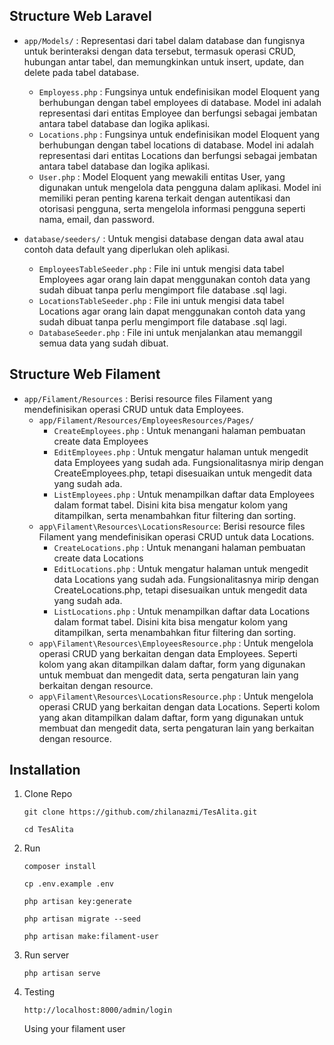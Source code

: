 
## Structure Web Laravel
* `app/Models/` : Representasi dari tabel dalam database dan fungisnya untuk berinteraksi dengan data tersebut, termasuk operasi CRUD, hubungan antar tabel, dan memungkinkan untuk insert, update, dan delete pada tabel database.
    * `Employess.php` : Fungsinya untuk endefinisikan model Eloquent yang berhubungan dengan tabel employees di database. Model ini adalah representasi dari entitas Employee dan berfungsi sebagai jembatan antara tabel database dan logika aplikasi.
    * `Locations.php` : Fungsinya untuk endefinisikan model Eloquent yang berhubungan dengan tabel locations di database. Model ini adalah representasi dari entitas Locations dan berfungsi sebagai jembatan antara tabel database dan logika aplikasi.
    * `User.php` : Model Eloquent yang mewakili entitas User, yang digunakan untuk mengelola data pengguna dalam aplikasi. Model ini memiliki peran penting karena terkait dengan autentikasi dan otorisasi pengguna, serta mengelola informasi pengguna seperti nama, email, dan password.

* `database/seeders/` : Untuk mengisi database dengan data awal atau contoh data default yang diperlukan oleh aplikasi.
    * `EmployeesTableSeeder.php` : File ini untuk mengisi data tabel Employees agar orang lain dapat menggunakan contoh data yang sudah dibuat tanpa perlu mengimport file database .sql lagi.
    * `LocationsTableSeeder.php` : File ini untuk mengisi data tabel Locations agar orang lain dapat menggunakan contoh data yang sudah dibuat tanpa perlu mengimport file database .sql lagi.
    * `DatabaseSeeder.php` : File ini untuk menjalankan atau memanggil semua data yang sudah dibuat.



## Structure Web Filament
* `app/Filament/Resources` : Berisi resource files Filament yang mendefinisikan operasi CRUD untuk data Employees.
    * `app/Filament/Resources/EmployeesResources/Pages/`
        * `CreateEmployees.php` : Untuk menangani halaman pembuatan create data Employees
        * `EditEmployees.php` : Untuk mengatur halaman untuk mengedit data Employees yang sudah ada. Fungsionalitasnya mirip dengan CreateEmployees.php, tetapi disesuaikan untuk mengedit data yang sudah ada.
        * `ListEmployees.php` : Untuk menampilkan daftar data Employees dalam format tabel. Disini kita bisa mengatur kolom yang ditampilkan, serta menambahkan fitur filtering dan sorting.
    * `app\Filament\Resources\LocationsResource`: Berisi resource files Filament yang mendefinisikan operasi CRUD untuk data Locations. 
        * `CreateLocations.php` : Untuk menangani halaman pembuatan create data Locations
        * `EditLocations.php` : Untuk mengatur halaman untuk mengedit data Locations yang sudah ada. Fungsionalitasnya mirip dengan CreateLocations.php, tetapi disesuaikan untuk mengedit data yang sudah ada.
        * `ListLocations.php` : Untuk menampilkan daftar data Locations dalam format tabel. Disini kita bisa mengatur kolom yang ditampilkan, serta menambahkan fitur filtering dan sorting.
    * `app\Filament\Resources\EmployeesResource.php` : Untuk mengelola operasi CRUD yang berkaitan dengan data Employees. Seperti kolom yang akan ditampilkan dalam daftar, form yang digunakan untuk membuat dan mengedit data, serta pengaturan lain yang berkaitan dengan resource.
    * `app\Filament\Resources\LocationsResource.php` : Untuk mengelola operasi CRUD yang berkaitan dengan data Locations. Seperti kolom yang akan ditampilkan dalam daftar, form yang digunakan untuk membuat dan mengedit data, serta pengaturan lain yang berkaitan dengan resource.

 
## Installation
1. Clone Repo
    ```console
    git clone https://github.com/zhilanazmi/TesAlita.git
    ```
    ```console
    cd TesAlita
    ```

2. Run
   ```console
   composer install
   ```
   ```console
   cp .env.example .env 
   ```
   ```console
   php artisan key:generate
   ```
   ```console
   php artisan migrate --seed
   ```
   ```console
   php artisan make:filament-user
   ```

3. Run server
   ```console
   php artisan serve
   ```

4. Testing
    ```console
    http://localhost:8000/admin/login
    ```
    Using your filament user